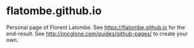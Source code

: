 # flatombe.github.io
Personal page of Florent Latombe.
See https://flatombe.github.io for the end-result.
See http://jmcglone.com/guides/github-pages/ to create your own.
